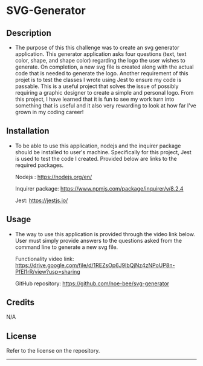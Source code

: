 # SVG-Generator

## Description

- The purpose of this this challenge was to create an svg generator application. This generator application asks four questions (text, text color, shape, and shape color) regarding the logo the user wishes to generate. On completion, a new svg file is created along with the actual code that is needed to generate the logo. Another requirement of this projet is to test the classes I wrote using Jest to ensure my code is passable. This is a useful project that solves the issue of possibly requiring a graphic designer to create a simple and personal logo. From this project, I have learned that it is fun to see my work turn into something that is useful and it also very rewarding to look at how far I've grown in my coding career!


## Installation

- To be able to use this application, nodejs and the inquirer package should be installed to user's machine. Specifically for this project, Jest is used to test the code I created. Provided below are links to the required packages.

    Nodejs : https://nodejs.org/en/
    
    Inquirer package: https://www.npmjs.com/package/inquirer/v/8.2.4

    Jest: https://jestjs.io/



## Usage
- The way to use this application is provided through the video link below. User must simply provide answers to the questions asked from the command line to generate a new svg file.

  Functionality video link: https://drive.google.com/file/d/1REZsOp6J9IbQjNz4zNPoUP8n-PfEl1rR/view?usp=sharing

  GitHub repository: https://github.com/noe-bee/svg-generator


## Credits

N/A

## License

Refer to the license on the repository.

---